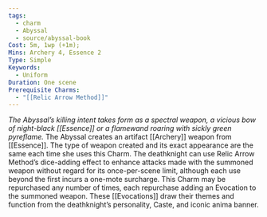 ```yaml
---
tags:
  - charm
  - Abyssal
  - source/abyssal-book
Cost: 5m, 1wp (+1m); 
Mins: Archery 4, Essence 2
Type: Simple
Keywords:
  - Uniform
Duration: One scene
Prerequisite Charms:
  - "[[Relic Arrow Method]]"
---
```

*The Abyssal’s killing intent takes form as a spectral weapon, a vicious bow of night-black [[Essence]] or a flamewand roaring with sickly green pyreflame.*
The Abyssal creates an artifact [[Archery]] weapon from [[Essence]]. The type of weapon created and its exact appearance are the same each time she uses this Charm.
The deathknight can use Relic Arrow Method’s dice-adding effect to enhance attacks made with the summoned weapon without regard for its once-per-scene limit, although each use beyond the first incurs a one-mote surcharge.
This Charm may be repurchased any number of times, each repurchase adding an Evocation to the summoned weapon. These [[Evocations]] draw their themes and function from the deathknight’s personality, Caste, and iconic anima banner.